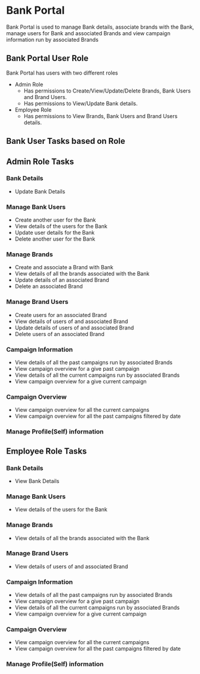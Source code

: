 # Bank Portal

Bank Portal is used to manage Bank details, associate brands with the Bank,
manage users for Bank and associated Brands and view campaign information run by associated Brands

## Bank Portal User Role
Bank Portal has users with two different roles
* Admin Role 
	- Has permissions to Create/View/Update/Delete Brands, Bank Users and Brand Users.
	- Has permissions to View/Update Bank details.
* Employee Role 
	- Has permissions to View Brands, Bank Users and Brand Users details.

## Bank User Tasks based on Role

## Admin Role Tasks

### Bank Details
* Update Bank Details

### Manage Bank Users
* Create another user for the Bank
* View details of the users for the Bank
* Update user details for the Bank
* Delete another user for the Bank

### Manage Brands
* Create and associate a Brand with Bank
* View details of all the brands associated with the Bank
* Update details of an associated Brand
* Delete an associated Brand

### Manage Brand Users
* Create users for an associated Brand
* View details of users of and associated Brand 
* Update details of users of and associated Brand 
* Delete users of an associated Brand 

### Campaign Information
* View details of all the past campaigns run by associated Brands
* View campaign overview for a give past campaign
* View details of all the current campaigns run by associated Brands
* View campaign overview for a give current campaign

### Campaign Overview
* View campaign overview for all the current campaigns
* View campaign overview for all the past campaigns filtered by date



### Manage Profile(Self) information



## Employee Role Tasks

### Bank Details
* View Bank Details

### Manage Bank Users
* View details of the users for the Bank


### Manage Brands
* View details of all the brands associated with the Bank


### Manage Brand Users
* View details of users of and associated Brand 


### Campaign Information
* View details of all the past campaigns run by associated Brands
* View campaign overview for a give past campaign
* View details of all the current campaigns run by associated Brands
* View campaign overview for a give current campaign

### Campaign Overview
* View campaign overview for all the current campaigns
* View campaign overview for all the past campaigns filtered by date


### Manage Profile(Self) information





